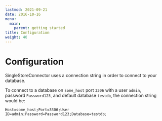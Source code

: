 ```yaml
---
lastmod: 2021-09-21
date: 2016-10-16
menu:
  main:
    parent: getting started
title: Configuration
weight: 40
---
```


Configuration
============

SingleStoreConnector uses a connection string in order to connect to your database.

To connect to a database on `some_host` port `3306` with a user `admin`, password `Password123`, and default database `testdb`, the connection string would be:

`Host=some_host;Port=3306;User ID=admin;Password=Password123;Database=testdb;`



